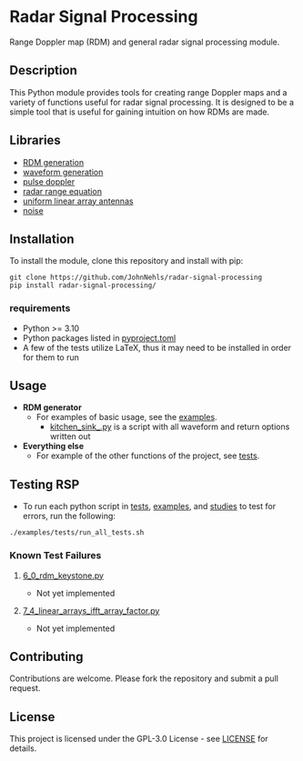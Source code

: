 # Radar Signal Processing

Range Doppler map (RDM) and general radar signal processing module.

## Description

This Python module provides tools for creating range Doppler maps and a
variety of functions useful for radar signal processing. It is designed
to be a simple tool that is useful for gaining intuition on how RDMs are
made.

## Libraries

-   [RDM generation](src/rsp/rdm.py)
-   [waveform generation](src/rsp/waveform.py)
-   [pulse doppler](src/rsp/pulse_doppler_radar.py)
-   [radar range equation](src/rsp/range_equation.py)
-   [uniform linear array antennas](src/rsp/uniform_linear_arrays.py)
-   [noise](src/rsp/noise.py)

## Installation

To install the module, clone this repository and install with pip:

``` shell
git clone https://github.com/JohnNehls/radar-signal-processing
pip install radar-signal-processing/
```

### requirements

-   Python \>= 3.10
-   Python packages listed in [pyproject.toml](pyproject.toml)
-   A few of the tests utilize LaTeX, thus it may need to be installed
    in order for them to run

## Usage

-   **RDM generator**
    -   For examples of basic usage, see the [examples](examples).
        -   [kitchen_sink_.py](examples/rdms/kitchen_sink.py) is a
            script with all waveform and return options written out
-   **Everything else**
    -   For example of the other functions of the project, see
        [tests](examples/tests).

## Testing RSP

-   To run each python script in [tests](examples/tests), [examples](examples),
    and [studies](examples/studies) to test for errors, run the following:

``` shell
./examples/tests/run_all_tests.sh
```

### Known Test Failures

1.  [6_0_rdm_keystone.py](examples/tests/6_0_rdm_keystone.py)

    -   Not yet implemented

2.  [7_4_linear_arrays_ifft_array_factor.py](examples/tests/7_4_linear_arrays_ifft_array_factor.py)

    -   Not yet implemented

## Contributing

Contributions are welcome. Please fork the repository and submit a pull
request.

## License

This project is licensed under the GPL-3.0 License - see
[LICENSE](LICENSE) for details.

